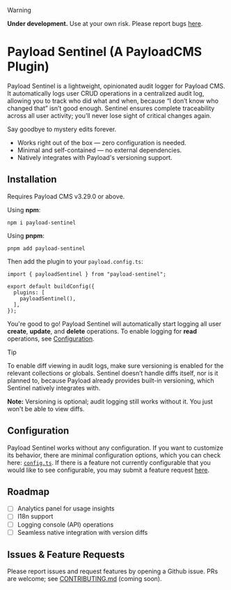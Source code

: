 > [!WARNING]
> **Under development.** Use at your own risk. Please report bugs [here](https://github.com/atlasgong/payload-sentinel/issues).

# Payload Sentinel (A PayloadCMS Plugin)

Payload Sentinel is a lightweight, opinionated audit logger for Payload CMS. It automatically logs user CRUD operations in a centralized audit log, allowing you to track who did what and when, because “I don’t know who changed that” isn’t good enough. Sentinel ensures complete traceability across all user activity; you’ll never lose sight of critical changes again.

Say goodbye to mystery edits forever.

- Works right out of the box — zero configuration is needed.
- Minimal and self-contained — no external dependencies.
- Natively integrates with Payload's versioning support.

## Installation

Requires Payload CMS v3.29.0 or above.

Using **npm**:

```
npm i payload-sentinel
```

Using **pnpm**:

```
pnpm add payload-sentinel
```

Then add the plugin to your `payload.config.ts`:

```
import { payloadSentinel } from "payload-sentinel";

export default buildConfig({
  plugins: [
    payloadSentinel(),
  ],
});
```

You're good to go! Payload Sentinel will automatically start logging all user **create**, **update**, and **delete** operations. To enable logging for **read** operations, see [Configuration](#configuration).

> [!TIP]
> To enable diff viewing in audit logs, make sure versioning is enabled for the relevant collections or globals. Sentinel doesn’t handle diffs itself, nor is it planned to, because Payload already provides built-in versioning, which Sentinel natively integrates with.
>
> **Note:** Versioning is optional; audit logging still works without it. You just won't be able to view diffs.

## Configuration

Payload Sentinel works without any configuration. If you want to customize its behavior, there are minimal configuration options, which you can check here: [`config.ts`](./src/config.ts). If there is a feature not currently configurable that you would like to see configurable, you may submit a feature request [here](https://github.com/atlasgong/payload-sentinel/issues).

## Roadmap

- [ ] Analytics panel for usage insights
- [ ] I18n support
- [ ] Logging console (API) operations
- [ ] Seamless native integration with version diffs

## Issues & Feature Requests

Please report issues and request features by opening a Github issue. PRs are welcome; see [CONTRIBUTING.md](./CONTRIBUTING.md) (coming soon).

